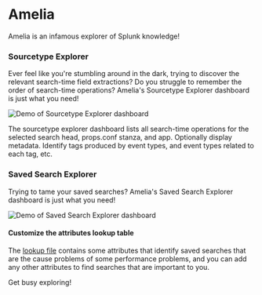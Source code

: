 
# Amelia

Amelia is an infamous explorer of Splunk knowledge!

### Sourcetype Explorer

Ever feel like you're stumbling around in the dark, trying to discover the relevant search-time field extractions? Do you struggle to remember the order of search-time operations? Amelia's Sourcetype Explorer dashboard is just what you need!

![Demo of Sourcetype Explorer dashboard](demo_sourcetype_explorer.gif)


The sourcetype explorer dashboard lists all search-time operations for the selected search head, props.conf stanza, and app. Optionally display metadata. Identify tags produced by event types, and event types related to each tag, etc.

### Saved Search Explorer

Trying to tame your saved searches? Amelia's Saved Search Explorer dashboard is just what you need!

![Demo of Saved Search Explorer dashboard](demo_saved_search_explorer.gif)

#### Customize the attributes lookup table
The [lookup file](https://github.com/northben/amelia/blob/master/amelia/lookups/amelia_saved_search_attributes.csv) contains some attributes that identify saved searches that are the cause problems of some performance problems, and you can add any other attributes to find searches that are important to you.

Get busy exploring!
